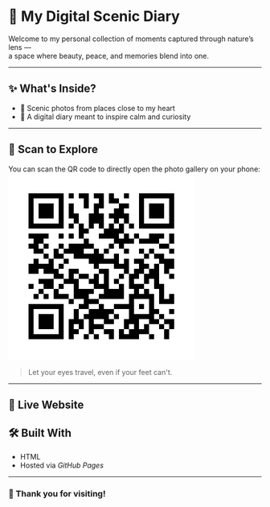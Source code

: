# 🌿 My Digital Scenic Diary

Welcome to my personal collection of moments captured through nature’s lens —  
a space where beauty, peace, and memories blend into one.

---

## ✨ What's Inside?

- 🌄 Scenic photos from places close to my heart  
- 📸 A digital diary meant to inspire calm and curiosity  

---

## 📱 Scan to Explore

You can scan the QR code to directly open the photo gallery on your phone:
![QR Code](https://github.com/raypriyambada13/QR-code-link/blob/main/qr_code.png)


> Let your eyes travel, even if your feet can't.

---

## 🔗 Live Website



## 🛠 Built With

- HTML
- Hosted via *GitHub Pages*

---

### 🧡 Thank you for visiting!
